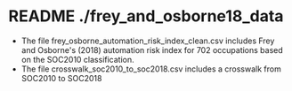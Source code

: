 # README ./frey_and_osborne18_data 

 - The file frey_osborne_automation_risk_index_clean.csv includes Frey and Osborne's (2018) automation risk index for 702 occupations based on the SOC2010 classification.
 - The file crosswalk_soc2010_to_soc2018.csv includes a crosswalk from SOC2010 to SOC2018